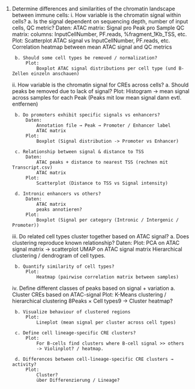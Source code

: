 1. Determine differences and similarities of the chromatin landscape between immune cells:
    i. How variable is the chromatin signal within cells?
        a. Is the signal dependent on sequencing depth, number of input cells, QC metric?
            Daten: 
                ATAC matrix: Signal pro Peak pro Sample
                QC matrix: columns: InputCellNumber, PF.reads, %fragment_1Kb_TSS, etc.
            Plot: 
                Scatterplot ATAC signal vs InputCellNumber, PF.reads, etc.
                Correlation heatmap between mean ATAC signal and QC metrics

        b. Should some cell types be removed / normalization?
            Plot: 
                Boxplot ATAC signal distributions per cell type (und B-Zellen einzeln anschauen)

    ii. How variable is the chromatin signal for CREs across cells?
        a. Should peaks be removed due to lack of signal?
            Plot: Histogram -> mean signal across samples for each Peak (Peaks mit low mean signal dann evtl. entfernen)

        b. Do promoters exhibit specific signals vs enhancers?
            Daten:
                Annotation file → Peak → Promoter / Enhancer label
                ATAC matrix
            Plot:
                Boxplot (Signal distribution -> Promoter vs Enhancer)

        c. Relationship between signal & distance to TSS
            Daten: 
                ATAC peaks + distance to nearest TSS (rechnen mit Transcript.csv)
                ATAC matrix
            Plot: 
                Scatterplot (Distance to TSS vs Signal intensity)

        d. Intronic enhancers vs others?
            Daten:
                ATAC matrix
                peaks annotieren?
            Plot:
                Boxplot (Signal per category (Intronic / Intergenic / Promoter))

    iii. Do related cell types cluster together based on ATAC signal?
        a. Does clustering reproduce known relationship?
            Daten: 
            Plot: 
                PCA on ATAC signal matrix → scatterplot
                UMAP on ATAC signal matrix
                Hierarchical clustering / dendrogram of cell types.

        b. Quantify similarity of cell types?
            Plot: 
                Heatmap (pairwise correlation matrix between samples)

    iv. Define different classes of peaks based on signal + variation
        a. Cluster CREs based on ATAC-signal
            Plot: 
                K-Means clustering / hierarchical clustering 8Peaks × Cell types9
                -> Cluster heatmap?

        b. Visualize behaviour of clustered regions
            Plot: 
                Lineplot (mean signal per cluster across cell types)

        c. Define cell lineage-specific CRE clusters?
            Plot: 
                For B-cells find clusters where B-cell signal >> others
                -> Violinplot? / heatmap.

        d. Differences between cell-lineage-specific CRE clusters → activity?
            Plot: 
                Cluster?
                über Differenzierung / Lineage?